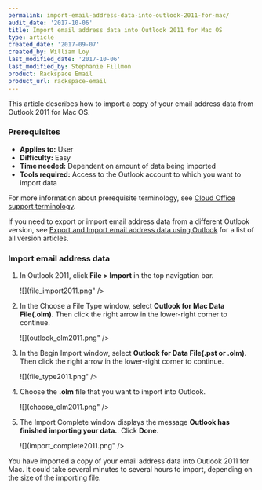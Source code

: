 ```yaml
---
permalink: import-email-address-data-into-outlook-2011-for-mac/
audit_date: '2017-10-06'
title: Import email address data into Outlook 2011 for Mac OS
type: article
created_date: '2017-09-07'
created_by: William Loy
last_modified_date: '2017-10-06'
last_modified_by: Stephanie Fillmon
product: Rackspace Email
product_url: rackspace-email
---
```


This article describes how to import a copy of your email address data from Outlook 2011 for Mac OS.

### Prerequisites

- **Applies to:** User
- **Difficulty:** Easy
- **Time needed:** Dependent on amount of data being imported
- **Tools required:**  Access to the Outlook account to which you want to import data

For more information about prerequisite terminology, see [Cloud Office support terminology](/support/how-to/cloud-office-support-terminology/).

If you need to export or import email address data from a different Outlook version, see [Export and Import email address data using Outlook](/support/how-to/export-and-import-email-address-data-using-outlook) for a list of all version articles.

### Import email address data

1. In Outlook 2011, click **File > Import** in the top navigation bar.

    ![](file_import2011.png" />

2. In the Choose a File Type window, select **Outlook for Mac Data File(.olm)**. Then click the right arrow in the lower-right corner to continue.

    ![](outlook_olm2011.png" />

3. In the Begin Import window, select **Outlook for Data File(.pst or .olm)**. Then click the right arrow in the lower-right corner to continue.

    ![](file_type2011.png" />

4. Choose the **.olm** file that you want to import into Outlook.

    ![](choose_olm2011.png" />

5. The Import Complete window displays the message **Outlook has finished importing your data.**. Click **Done**.

    ![](import_complete2011.png" />

You have imported a copy of your email address data into Outlook 2011 for Mac. It could take several minutes to several hours to import, depending on the size of the importing file.
